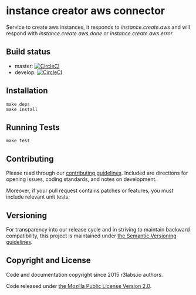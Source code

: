 # instance creator aws connector 

Service to create aws instances, it responds to *instance.create.aws* and will respond with *instance.create.aws.done* or *instance.create.aws.error*

## Build status

* master: [![CircleCI](https://circleci.com/gh/ErnestIO/instance-creator-aws-connector/tree/master.svg?style=svg)](https://circleci.com/gh/ErnestIO/instance-creator-aws-connector/tree/master)
* develop: [![CircleCI](https://circleci.com/gh/ErnestIO/instance-creator-aws-connector/tree/develop.svg?style=svg)](https://circleci.com/gh/ErnestIO/instance-creator-aws-connector/tree/develop)

## Installation

```
make deps
make install
```

## Running Tests

```
make test
```

## Contributing

Please read through our
[contributing guidelines](CONTRIBUTING.md).
Included are directions for opening issues, coding standards, and notes on
development.

Moreover, if your pull request contains patches or features, you must include
relevant unit tests.

## Versioning

For transparency into our release cycle and in striving to maintain backward
compatibility, this project is maintained under [the Semantic Versioning guidelines](http://semver.org/).

## Copyright and License

Code and documentation copyright since 2015 r3labs.io authors.

Code released under
[the Mozilla Public License Version 2.0](LICENSE).

